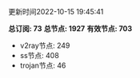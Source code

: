 更新时间2022-10-15 19:45:41

**总订阅: 73**
**总节点: 1927**
**有效节点: 703**
- v2ray节点: 249
- ss节点: 408
- trojan节点: 46
